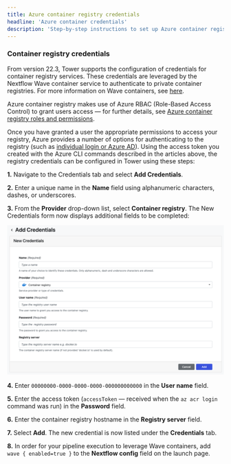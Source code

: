 ```yaml
---
title: Azure container registry credentials
headline: 'Azure container credentials'
description: 'Step-by-step instructions to set up Azure container registry credentials in Nextflow Tower.'
---
```


### Container registry credentials 

From version 22.3, Tower supports the configuration of credentials for container registry services. These credentials are leveraged by the Nextflow Wave container service to authenticate to private container registries. For more information on Wave containers, see [here](https://www.nextflow.io/docs/latest/wave.html).

Azure container registry makes use of Azure RBAC (Role-Based Access Control) to grant users access — for further details, see [Azure container registry roles and permissions](https://learn.microsoft.com/en-us/azure/container-registry/container-registry-roles). 

Once you have granted a user the appropriate permissions to access your registry, Azure provides a number of options for authenticating to the registry (such as [individual login or Azure AD](https://learn.microsoft.com/en-us/azure/container-registry/container-registry-authentication?tabs=azure-cli)). Using the access token you created with the Azure CLI commands described in the articles above, the registry credentials can be configured in Tower using these steps:

**1.** Navigate to the Credentials tab and select **Add Credentials**. 

**2.** Enter a unique name in the **Name** field using alphanumeric characters, dashes, or underscores. 

**3.** From the **Provider** drop-down list, select **Container registry**. The New Credentials form now displays additional fields to be completed: 

![](_images/container_registry_credentials_blank.png)

**4.** Enter `00000000-0000-0000-0000-000000000000` in the **User name** field. 

**5.** Enter the access token (`accessToken` — received when the `az acr login` command was run) in the **Password** field. 

**6.** Enter the container registry hostname in the **Registry server** field.

**7.** Select **Add**. The new credential is now listed under the **Credentials** tab.

**8.** In order for your pipeline execution to leverage Wave containers, add `wave { enabled=true }` to the **Nextflow config** field on the launch page. 